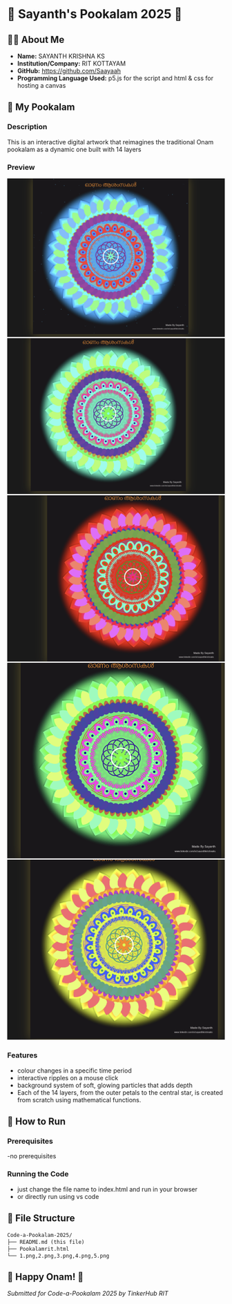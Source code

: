 
# 🌸 Sayanth's Pookalam 2025 🌸

## 👨‍💻 About Me
- **Name:** SAYANTH KRISHNA KS
- **Institution/Company:** RIT KOTTAYAM
- **GitHub:** https://github.com/Saayaah
- **Programming Language Used:** p5.js for the script and html & css for hosting a canvas

## 🎨 My Pookalam

### Description
This is an interactive digital artwork that reimagines the traditional Onam pookalam as a dynamic one built with 14 layers 

### Preview
![img1](1.png)
![img2](2.png)
![img3](3.png)
![img4](4.png)
![img5](5.png)




### Features
- colour changes in a  specific time period 
- interactive ripples on a mouse click
- background system of soft, glowing particles that  adds depth
- Each of the 14 layers, from the outer petals to the central star, is created from scratch using mathematical functions.



## 🚀 How to Run

### Prerequisites
-no prerequisites

### Running the Code

- just change the file name to index.html and run in your browser
- or directly run using vs code

## 📁 File Structure
```
Code-a-Pookalam-2025/
├── README.md (this file)
├── Pookalamrit.html
└── 1.png,2.png,3.png,4.png,5.png

```

## 🎊 Happy Onam! 🎊
*Submitted for Code-a-Pookalam 2025 by TinkerHub RIT*

